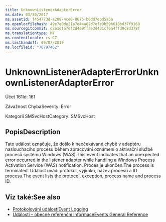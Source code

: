 ```yaml
---
title: UnknownListenerAdapterError
ms.date: 03/30/2017
ms.assetid: f454773d-a208-4ce0-8675-b6dd7ebd5a5a
ms.openlocfilehash: 49e7e0de21a7e44a62d7efe9b59b618bd37f9168
ms.sourcegitcommit: d2e1dfa7ef2d4e9ffae3d431cf6a4ffd9c8d378f
ms.translationtype: MT
ms.contentlocale: cs-CZ
ms.lasthandoff: 09/07/2019
ms.locfileid: "70797462"
---
```

# <a name="unknownlisteneradaptererror"></a><span data-ttu-id="54e7a-102">UnknownListenerAdapterError</span><span class="sxs-lookup"><span data-stu-id="54e7a-102">UnknownListenerAdapterError</span></span>
<span data-ttu-id="54e7a-103">Účet 161</span><span class="sxs-lookup"><span data-stu-id="54e7a-103">Id: 161</span></span>  
  
 <span data-ttu-id="54e7a-104">Závažnost Chyba</span><span class="sxs-lookup"><span data-stu-id="54e7a-104">Severity: Error</span></span>  
  
 <span data-ttu-id="54e7a-105">Kategorií SMSvcHost</span><span class="sxs-lookup"><span data-stu-id="54e7a-105">Category: SMSvcHost</span></span>  
  
## <a name="description"></a><span data-ttu-id="54e7a-106">Popis</span><span class="sxs-lookup"><span data-stu-id="54e7a-106">Description</span></span>  
 <span data-ttu-id="54e7a-107">Tato událost označuje, že došlo k neočekávané chybě v adaptéru naslouchacího procesu během zpracování oznámení o aktivační službě procesů systému Windows (WAS).</span><span class="sxs-lookup"><span data-stu-id="54e7a-107">This event indicates that an unexpected error occurred in the listener adapter while handling a Windows Process Activation Service (WAS) notification.</span></span> <span data-ttu-id="54e7a-108">Proces je ukončen.</span><span class="sxs-lookup"><span data-stu-id="54e7a-108">The process is terminated.</span></span> <span data-ttu-id="54e7a-109">Událost uvádí protokol, výjimku, název procesu a ID procesu.</span><span class="sxs-lookup"><span data-stu-id="54e7a-109">The event lists the protocol, exception, process name and process ID.</span></span>  
  
## <a name="see-also"></a><span data-ttu-id="54e7a-110">Viz také:</span><span class="sxs-lookup"><span data-stu-id="54e7a-110">See also</span></span>

- [<span data-ttu-id="54e7a-111">Protokolování událostí</span><span class="sxs-lookup"><span data-stu-id="54e7a-111">Event Logging</span></span>](index.md)
- [<span data-ttu-id="54e7a-112">Události – obecné referenční informace</span><span class="sxs-lookup"><span data-stu-id="54e7a-112">Events General Reference</span></span>](events-general-reference.md)
